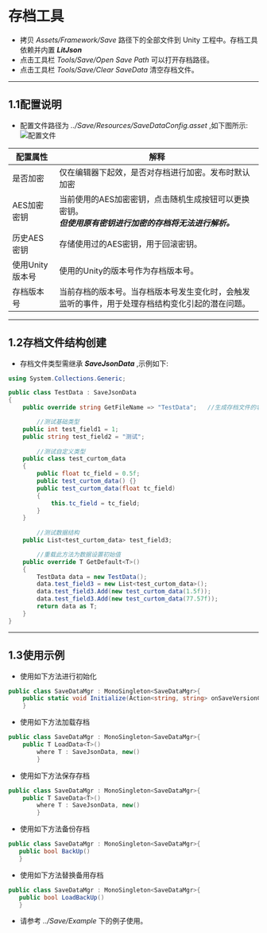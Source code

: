 # 存档工具
* 拷贝 *Assets/Framework/Save* 路径下的全部文件到 Unity 工程中。存档工具依赖并内置 ***LitJson*** 
* 点击工具栏 *Tools/Save/Open Save Path* 可以打开存档路径。
* 点击工具栏 *Tools/Save/Clear SaveData*	清空存档文件。
---
## 1.1配置说明
* 配置文件路径为 *../Save/Resources/SaveDataConfig.asset* ,如下图所示:
![配置文件](https://github.com/brkdyh/CommonFramework/tree/main/picture/pic_211.png "存档配置文件")

|配置属性|解释|
|---|---|
|是否加密|仅在编辑器下起效，是否对存档进行加密。发布时默认加密|
|AES加密密钥|当前使用的AES加密密钥，点击随机生成按钮可以更换密钥。<br> ***但使用原有密钥进行加密的存档将无法进行解析。*** |
|历史AES密钥|存储使用过的AES密钥，用于回滚密钥。|
|使用Unity版本号|使用的Unity的版本号作为存档版本号。|
|存档版本号|当前存档的版本号。当存档版本号发生变化时，会触发监听的事件，用于处理存档结构变化引起的潜在问题。|

---

## 1.2存档文件结构创建
* 存档文件类型需继承 ***SaveJsonData*** ,示例如下:
```c#
using System.Collections.Generic;

public class TestData : SaveJsonData
{
    public override string GetFileName => "TestData";	//生成存档文件的名称

		//测试基础类型
    public int test_field1 = 1;
    public string test_field2 = "测试";
		
		//测试自定义类型
    public class test_curtom_data
    {
        public float tc_field = 0.5f;
        public test_curtom_data() {}
        public test_curtom_data(float tc_field)
        {
            this.tc_field = tc_field;
        }
    }
    
		//测试数据结构
    public List<test_curtom_data> test_field3;

		//重载此方法为数据设置初始值
    public override T GetDefault<T>()
    {
        TestData data = new TestData();
        data.test_field3 = new List<test_curtom_data>();
        data.test_field3.Add(new test_curtom_data(1.5f));
        data.test_field3.Add(new test_curtom_data(77.57f));
        return data as T;
    }
}
```
---

## 1.3使用示例
* 使用如下方法进行初始化
```c#
public class SaveDataMgr : MonoSingleton<SaveDataMgr>{
    public static void Initialize(Action<string, string> onSaveVersionChange)
    }
```
* 使用如下方法加载存档
```c#
public class SaveDataMgr : MonoSingleton<SaveDataMgr>{
    public T LoadData<T>()
        where T : SaveJsonData, new()
        }
```

* 使用如下方法保存存档
```c#
public class SaveDataMgr : MonoSingleton<SaveDataMgr>{
    public T SaveData<T>()
        where T : SaveJsonData, new()
        }
```

* 使用如下方法备份存档
```c#
public class SaveDataMgr : MonoSingleton<SaveDataMgr>{
   public bool BackUp()
   }
```
* 使用如下方法替换备用存档
```c#
public class SaveDataMgr : MonoSingleton<SaveDataMgr>{
   public bool LoadBackUp()
   }
```

* 请参考 *../Save/Example* 下的例子使用。
